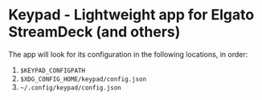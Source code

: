 # Keypad - Lightweight app for Elgato StreamDeck (and others)

The app will look for its configuration in the following locations, in order:
1. `$KEYPAD_CONFIGPATH`
2. `$XDG_CONFIG_HOME/keypad/config.json`
3. `~/.config/keypad/config.json`

